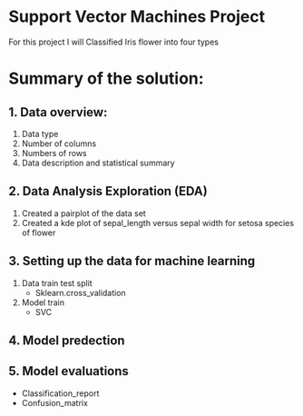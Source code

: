 # Support Vector Machines Project

For this project I will Classified Iris flower into four types

# Summary of the solution:
## 1. Data overview:
   1. Data type
   2. Number of columns
   3. Numbers of rows
   4. Data description and statistical summary
## 2. Data Analysis Exploration (EDA)
   1. Created a pairplot of the data set
   2. Created a kde plot of sepal_length versus sepal width for setosa species of flower
## 3. Setting up the data for machine learning
   1. Data train test split
       * Sklearn.cross_validation
   2. Model train
       * SVC
## 4. Model predection
## 5. Model evaluations
   * Classification_report
   * Confusion_matrix
